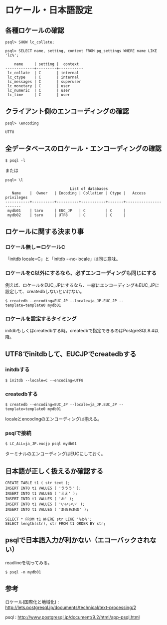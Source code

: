 ﻿# ロケール・日本語設定

## 各種ロケールの確認

```clike
psql> SHOW lc_collate;
```

```clike
psql> SELECT name, setting, context FROM pg_settings WHERE name LIKE 'lc%';
```

```clike
    name     | setting |  context
-------------+---------+-----------
 lc_collate  | C       | internal
 lc_ctype    | C       | internal
 lc_messages | C       | superuser
 lc_monetary | C       | user
 lc_numeric  | C       | user
 lc_time     | C       | user
```

## クライアント側のエンコーディングの確認

```clike
psql> \encoding
```

```clike
UTF8
```

## 全データベースのロケール・エンコーディングの確認

```clike
$ psql -l
```

または

```clike
psql> \l
```

```clike
                             List of databases
   Name    |  Owner   | Encoding | Collation | Ctype |   Access privileges
-----------+----------+----------+-----------+-------+-----------------------
 mydb01    | taro     | EUC_JP   | C         | C     |
 mydb02    | taro     | UTF8     | C         | C     |
```

## ロケールに関する決まり事

### ロケール無し＝ロケールC
「initdb locale=C」と「initdb --no-locale」は同じ意味。

### ロケールをC以外にするなら、必ずエンコーディングも同じにする
例えば、ロケールをEUC_JPにするなら、一緒にエンコーディングもEUC_JPに設定して、createdbしないといけない。

```clike
$ createdb --encoding=EUC_JP --locale=ja_JP.EUC_JP --template=template0 mydb01
```

### ロケールを設定するタイミング
initdbもしくはcreatedbする時。createdbで指定できるのはPostgreSQL8.4以降。

## UTF8でinitdbして、EUCJPでcreatedbする

### initdbする

```clike
$ initdb --locale=C --encoding=UTF8
```

### createdbする

```clike
$ createdb --encoding=EUC_JP --locale=ja_JP.EUC_JP --template=template0 mydb01
```

localeとencodingのエンコーディングは揃える。

### psqlで接続

```clike
$ LC_ALL=ja_JP.eucjp psql mydb01
```

ターミナルのエンコーディングはEUCにしておく。

## 日本語が正しく扱えるか確認する

```clike
CREATE TABLE t1 ( str text );
INSERT INTO t1 VALUES ( 'ううう' );
INSERT INTO t1 VALUES ( 'ええ' );
INSERT INTO t1 VALUES ( 'お' );
INSERT INTO t1 VALUES ( 'いいいい' );
INSERT INTO t1 VALUES ( 'あああああ' );
```

```clike
SELECT * FROM t1 WHERE str LIKE '%あ%';
SELECT length(str), str FROM t1 ORDER BY str;
```

## psqlで日本語入力が利かない（エコーバックされない）
readlineを切ってみる。

```clike
$ psql -n mydb01
```

## 参考

ロケール(国際化と地域化)
: http://lets.postgresql.jp/documents/technical/text-processing/2

psql 
: http://www.postgresql.jp/document/9.2/html/app-psql.html
